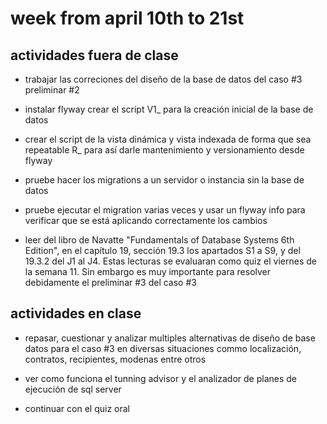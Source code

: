 # week from april 10th to 21st

## actividades fuera de clase
- trabajar las correciones del diseño de la base de datos del caso #3 preliminar #2

- instalar flyway crear el script V1_ para la creación inicial de la base de datos

- crear el script de la vista dinámica y vista indexada de forma que sea repeatable R_ para así darle mantenimiento y versionamiento desde flyway

- pruebe hacer los migrations a un servidor o instancia sin la base de datos

- pruebe ejecutar el migration varias veces y usar un flyway info para verificar que se está aplicando correctamente los cambios

- leer del libro de Navatte "Fundamentals of Database Systems 6th Edition", en el capítulo 19, sección 19.3 los apartados S1 a S9, y del 19.3.2 del J1 al J4. Estas lecturas se evaluaran como quiz el viernes de la semana 11. Sin embargo es muy importante para resolver debidamente el preliminar #3 del caso #3

## actividades en clase
- repasar, cuestionar y analizar multiples alternativas de diseño de base datos para el caso #3 en diversas situaciones commo localización, contratos, recipientes, modenas entre otros

- ver como funciona el tunning advisor y el analizador de planes de ejecución de sql server 

- continuar con el quiz oral